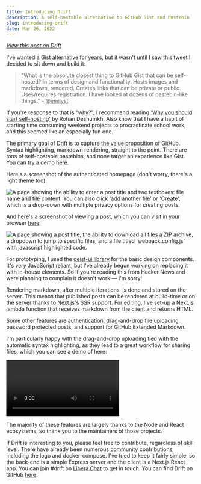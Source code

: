 ```yaml
---
title: Introducing Drift
description: A self-hostable alternative to GitHub Gist and Pastebin
slug: introducing-drift
date: Mar 26, 2022
---
```


_[View this post on Drift](https://paste.maxleiter.com/post/e63d766e-c33f-4094-9a15-dbf43e60fa53)_

I've wanted a Gist alternative for years, but it wasn't until I saw [this tweet](https://twitter.com/emilyst/status/1499858264346935297) I decided to sit down and build it:

> "What is the absolute closest thing to GitHub Gist that can be self-hosted? In terms of design and functionality. Hosts images and markdown, rendered. Creates links that can be private or public. Uses/requires registration. I have looked at dozens of pastebin-like things." - <a href="https://twitter.com/emilyst" style="color: var(--link);">@emilyst</a>

If you're response to that is "why?", I recommend reading ['Why you should start self-hosting'](https://rohanrd.xyz/posts/why-you-should-start-self-hosting/) by Rohan Deshumkh. Also know that I have a habit of starting time consuming weekend projects to procrastinate school work, and this seemed like an especially fun one.

The primary goal of Drift is to capture the value proposition of GitHub. Syntax highlighting, markdown rendering, straight to the point. There are tons of self-hostable pastebins, and none target an experience like Gist. You can try a demo [here](https://drift.maxleiter.com).

Here's a screenshot of the authenticated homepage (don't worry, there's a light theme too):

<img src="/blog/drift/new.png" alt="A page showing the ability to enter a post title and two textboxes: file name and file content. You can also click 'add another file' or 'Create', which is a drop-down with multiple privacy options for creating posts." />

And here's a screenshot of viewing a post, which you can visit in your browser [here](https://paste.maxleiter.com/post/2ad57c13-4c40-4183-b41b-67e127fc5995):

<img src="/blog/drift/view-post.png" alt="A page showing a post title, the ability to download all files a ZIP archive, a dropdown to jump to specific files, and a file titled 'webpack.config.js' with javascript highlighted code." />

For prototyping, I used the [geist-ui library](https://geist-ui.dev) for the basic design components. It's _very_ JavaScript reliant, but I've already begun working on replacing it with in-house elements. So if you're reading this from Hacker News and were planning to complain it doesn't work &mdash; I'm sorry!

Rendering markdown, after multiple iterations, is done and stored on the server. This means that published posts can be rendered at build-time or on the server thanks to Next.js's SSR support. For editing, I've set-up a Next.js lambda function that receives markdown from the client and returns HTML.

Some other features are authentication, drag-and-drop file uploading, password protected posts, and support for GitHub Extended Markdown.

I'm particularly happy with the drag-and-drop uploading tied with the automatic syntax highlighting, as they lead to a great workflow for sharing files, which you can see a demo of here:

<video controls>
    <source src="/blog/drift/view-post-demo.webm" type="video/webm" />
</video>

The majority of these features are largely thanks to the Node and React ecosystems, so thank you to the maintainers of those projects.

If Drift is interesting to you, please feel free to contribute, regardless of skill level. There have already been numerous community contributions, including the logo and docker-compose. I've tried to keep it fairly simple, so the back-end is a simple Express server and the client is a Next.js React app. You can join #drift on [Libera.Chat](https://libera.chat) to get in touch. You can find Drift on GitHub [here](https://github.com/maxleiter/drift).
